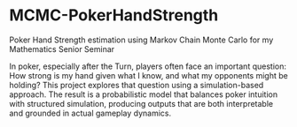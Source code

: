 # MCMC-PokerHandStrength
Poker Hand Strength estimation using Markov Chain Monte Carlo for my Mathematics Senior Seminar

In poker, especially after the Turn, players often face an important question: How strong
is my hand given what I know, and what my opponents might be holding? This project
explores that question using a simulation-based approach. The result is a probabilistic
model that balances poker intuition with structured simulation, producing outputs that are
both interpretable and grounded in actual gameplay dynamics.
